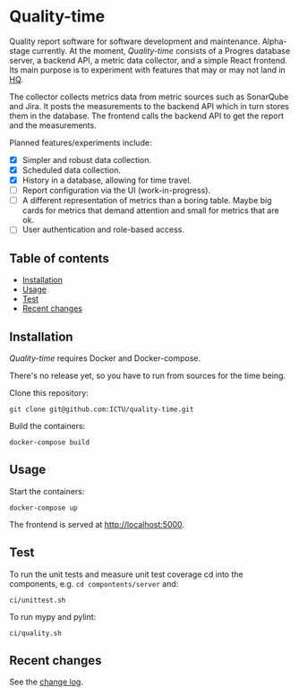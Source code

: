 # Quality-time

Quality report software for software development and maintenance. Alpha-stage currently. At the moment, *Quality-time* consists of a Progres database server, a backend API, a metric data collector, and a simple React frontend. Its main purpose is to experiment with features that may or may not land in [HQ](https://github.com/ICTU/quality-report).

The collector collects metrics data from metric sources such as SonarQube and Jira. It posts the measurements to the backend API which in turn stores them in the database. The frontend calls the backend API to get the report and the measurements.

Planned features/experiments include:

- [X] Simpler and robust data collection.
- [X] Scheduled data collection.
- [X] History in a database, allowing for time travel.
- [ ] Report configuration via the UI (work-in-progress).
- [ ] A different representation of metrics than a boring table. Maybe big cards for metrics that demand attention and small for metrics that are ok.
- [ ] User authentication and role-based access.

## Table of contents

- [Installation](#installation)
- [Usage](#usage)
- [Test](#test)
- [Recent changes](#recent-changes)

## Installation

*Quality-time* requires Docker and Docker-compose.

There's no release yet, so you have to run from sources for the time being.

Clone this repository:

`git clone git@github.com:ICTU/quality-time.git`

Build the containers:

`docker-compose build`

## Usage

Start the containers:

`docker-compose up`

The frontend is served at [http://localhost:5000](http://localhost:5000).

## Test

To run the unit tests and measure unit test coverage cd into the components, e.g. `cd compontents/server` and:

`ci/unittest.sh`

To run mypy and pylint:

`ci/quality.sh`

## Recent changes

See the [change log](https://github.com/ICTU/quality-time/blob/master/CHANGELOG.md).

